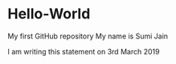 # Hello-World
My first GitHub repository
My name is Sumi Jain

I am writing this statement on 3rd March 2019
